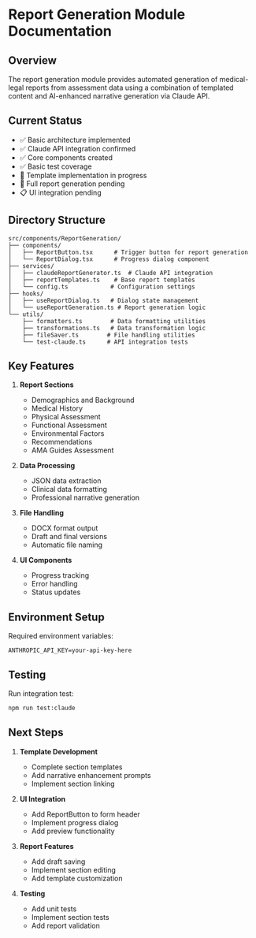 # Report Generation Module Documentation

## Overview
The report generation module provides automated generation of medical-legal reports from assessment data using a combination of templated content and AI-enhanced narrative generation via Claude API.

## Current Status
- ✅ Basic architecture implemented
- ✅ Claude API integration confirmed
- ✅ Core components created
- ✅ Basic test coverage
- 🚧 Template implementation in progress
- 🚧 Full report generation pending
- 📋 UI integration pending

## Directory Structure
```
src/components/ReportGeneration/
├── components/
│   ├── ReportButton.tsx      # Trigger button for report generation
│   └── ReportDialog.tsx      # Progress dialog component
├── services/
│   ├── claudeReportGenerator.ts  # Claude API integration
│   ├── reportTemplates.ts    # Base report templates
│   └── config.ts            # Configuration settings
├── hooks/
│   ├── useReportDialog.ts   # Dialog state management
│   └── useReportGeneration.ts # Report generation logic
└── utils/
    ├── formatters.ts        # Data formatting utilities
    ├── transformations.ts   # Data transformation logic
    ├── fileSaver.ts        # File handling utilities
    └── test-claude.ts      # API integration tests
```

## Key Features
1. **Report Sections**
   - Demographics and Background
   - Medical History
   - Physical Assessment
   - Functional Assessment
   - Environmental Factors
   - Recommendations
   - AMA Guides Assessment

2. **Data Processing**
   - JSON data extraction
   - Clinical data formatting
   - Professional narrative generation

3. **File Handling**
   - DOCX format output
   - Draft and final versions
   - Automatic file naming

4. **UI Components**
   - Progress tracking
   - Error handling
   - Status updates

## Environment Setup
Required environment variables:
```env
ANTHROPIC_API_KEY=your-api-key-here
```

## Testing
Run integration test:
```bash
npm run test:claude
```

## Next Steps
1. **Template Development**
   - Complete section templates
   - Add narrative enhancement prompts
   - Implement section linking

2. **UI Integration**
   - Add ReportButton to form header
   - Implement progress dialog
   - Add preview functionality

3. **Report Features**
   - Add draft saving
   - Implement section editing
   - Add template customization

4. **Testing**
   - Add unit tests
   - Implement section tests
   - Add report validation